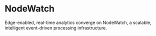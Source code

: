 # NodeWatch
Edge-enabled, real-time analytics converge on NodeWatch, a scalable, intelligent event-driven processing infrastructure.
